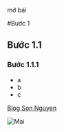 mở bài


#Bước 1

## Bước 1.1
### Bước 1.1.1

- a
- b 
- c



[Blog Son Nguyen ](http://sonnguyen.ws)

![Mai](https://netzpolitik.org//wp-upload/katze_mai.jpg)
